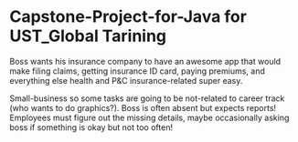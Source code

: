 # Capstone-Project-for-Java for UST_Global Tarining
Boss wants his insurance company to have an awesome app that would make filing claims, getting insurance ID card, 
paying premiums, and everything else health and P&C insurance-related super easy.

Small-business so some tasks are going to be not-related to career track (who wants to do graphics?). 
Boss is often absent but expects reports! Employees must figure out the missing details, 
maybe occasionally asking boss if something is okay but not too often!


